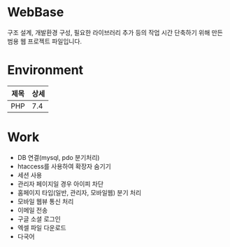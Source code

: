 # WebBase

구조 설계, 개발환경 구성, 필요한 라이브러리 추가 등의 작업 시간 단축하기 위해 만든 범용 웹 프로젝트 파일입니다.

# Environment
|제목|상세|
|------|---|
|PHP|7.4|

# Work
* DB 연결(mysql, pdo 분기처리)
* htaccess를 사용하여 확장자 숨기기
* 세션 사용
* 관리자 페이지일 경우 아이피 차단
* 홈페이지 타입(일반, 관리자, 모바일웹) 분기 처리
* 모바일 웹뷰 통신 처리
* 이메일 전송
* 구글 소셜 로그인
* 엑셀 파일 다운로드
* 다국어
